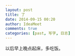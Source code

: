 ```yaml
---
layout: post
title: 了
date: 2014-09-15 00:20
author: IdeaMeet
comments: true
categories: [past, 写字, 日志]
---
```

以后早上晚点起床，多吃饭。
